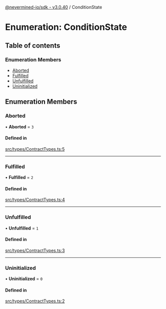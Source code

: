 [@nevermined-io/sdk - v3.0.40](../code-reference.md) / ConditionState

# Enumeration: ConditionState

## Table of contents

### Enumeration Members

- [Aborted](ConditionState.md#aborted)
- [Fulfilled](ConditionState.md#fulfilled)
- [Unfulfilled](ConditionState.md#unfulfilled)
- [Uninitialized](ConditionState.md#uninitialized)

## Enumeration Members

### Aborted

• **Aborted** = `3`

#### Defined in

[src/types/ContractTypes.ts:5](https://github.com/nevermined-io/sdk-js/blob/6b091f939fe86d73745b456817747b1f06834a7b/src/types/ContractTypes.ts#L5)

---

### Fulfilled

• **Fulfilled** = `2`

#### Defined in

[src/types/ContractTypes.ts:4](https://github.com/nevermined-io/sdk-js/blob/6b091f939fe86d73745b456817747b1f06834a7b/src/types/ContractTypes.ts#L4)

---

### Unfulfilled

• **Unfulfilled** = `1`

#### Defined in

[src/types/ContractTypes.ts:3](https://github.com/nevermined-io/sdk-js/blob/6b091f939fe86d73745b456817747b1f06834a7b/src/types/ContractTypes.ts#L3)

---

### Uninitialized

• **Uninitialized** = `0`

#### Defined in

[src/types/ContractTypes.ts:2](https://github.com/nevermined-io/sdk-js/blob/6b091f939fe86d73745b456817747b1f06834a7b/src/types/ContractTypes.ts#L2)
